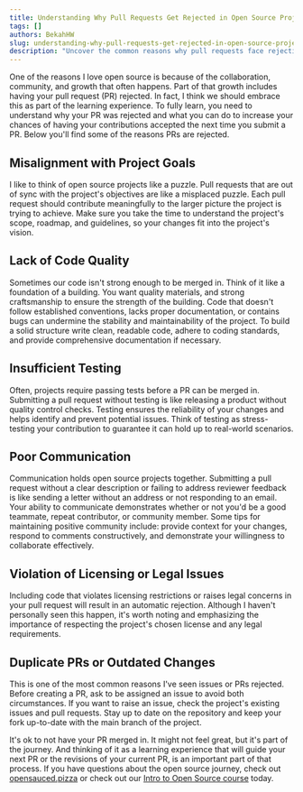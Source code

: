 ```yaml
---
title: Understanding Why Pull Requests Get Rejected in Open Source Projects
tags: []
authors: BekahHW
slug: understanding-why-pull-requests-get-rejected-in-open-source-projects
description: "Uncover the common reasons why pull requests face rejection in open source projects. Explore misalignment with project goals, code quality issues, testing shortcomings, communication challenges, licensing violations, and the impact of duplicative or outdated changes. Enhance your understanding of open source collaboration and increase the chances of having your contributions accepted."
---
```


One of the reasons I love open source is because of the collaboration, community, and growth that often happens. Part of that growth includes having your pull request (PR) rejected. In fact, I think we should embrace this as part of the learning experience. To fully learn, you need to understand why your PR was rejected and what you can do to increase your chances of having your contributions accepted the next time you submit a PR. Below you'll find some of the reasons PRs are rejected.

<!-- truncate -->

## Misalignment with Project Goals

I like to think of open source projects like a puzzle. Pull requests that are out of sync with the project's objectives are like a misplaced puzzle. Each pull request should contribute meaningfully to the larger picture the project is trying to achieve. Make sure you take the time to understand the project's scope, roadmap, and guidelines, so your changes fit into the project's vision.

## Lack of Code Quality

Sometimes our code isn't strong enough to be merged in. Think of it like a foundation of a building. You want quality materials, and strong craftsmanship to ensure the strength of the building. Code that doesn't follow established conventions, lacks proper documentation, or contains bugs can undermine the stability and maintainability of the project. To build a solid structure write clean, readable code, adhere to coding standards, and provide comprehensive documentation if necessary.

## Insufficient Testing

Often, projects require passing tests before a PR can be merged in. Submitting a pull request without testing is like releasing a product without quality control checks. Testing ensures the reliability of your changes and helps identify and prevent potential issues. Think of testing as stress-testing your contribution to guarantee it can hold up to real-world scenarios.

## Poor Communication

Communication holds open source projects together. Submitting a pull request without a clear description or failing to address reviewer feedback is like sending a letter without an address or not responding to an email. Your ability to communicate demonstrates whether or not you'd be a good teammate, repeat contributor, or community member. Some tips for maintaining positive community include: provide context for your changes, respond to comments constructively, and demonstrate your willingness to collaborate effectively.

## Violation of Licensing or Legal Issues

Including code that violates licensing restrictions or raises legal concerns in your pull request will result in an automatic rejection. Although I haven't personally seen this happen, it's worth noting and emphasizing the importance of respecting the project's chosen license and any legal requirements.

## Duplicate PRs or Outdated Changes

This is one of the most common reasons I've seen issues or PRs rejected. Before creating a PR, ask to be assigned an issue to avoid both circumstances. If you want to raise an issue, check the project's existing issues and pull requests. Stay up to date on the repository and keep your fork up-to-date with the main branch of the project.

It's ok to not have your PR merged in. It might not feel great, but it's part of the journey. And thinking of it as a learning experience that will guide your next PR or the revisions of your current PR, is an important part of that process. If you have questions about the open source journey, check out [opensauced.pizza](https://opensauced.pizza/) or check out our [Intro to Open Source course](https://github.com/open-sauced/intro) today.
